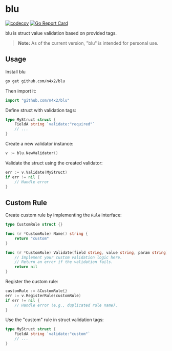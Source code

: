 # blu
[![codecov](https://codecov.io/gh/n4x2/blu/branch/master/graph/badge.svg?token=FH1Z1IO7OM)](https://codecov.io/gh/n4x2/blu)
[![Go Report Card](https://goreportcard.com/badge/github.com/n4x2/blu)](https://goreportcard.com/report/github.com/n4x2/blu)

blu is struct value validation based on provided tags.

> **Note:** As of the current version, "blu" is intended for personal use.

## Usage
Install blu
```sh
go get github.com/n4x2/blu
```
Then import it:
```go
import "github.com/n4x2/blu"
```
Define struct with validation tags:
```go
type MyStruct struct {
    FieldA string `validate:"required"`
    // ...
}
```
Create a new validator instance:
```go
v := blu.NewValidator()
```
Validate the struct using the created validator:
```go
err := v.Validate(MyStruct)
if err != nil {
    // Handle error
}
```
## Custom Rule
Create custom rule by implementing the `Rule` interface:
```go
type CustomRule struct {}

func (r *CustomRule) Name() string {
    return "custom"
}

func (r *CustomRule) Validate(field string, value string, param string) error {
    // Implement your custom validation logic here.
    // Return an error if the validation fails.
    return nil
}
```
Register the custom rule:
```go
customRule := &CustomRule{}
err := v.RegisterRule(customRule)
if err != nil {
    // Handle error (e.g., duplicated rule name).
}
```
Use the "custom" rule in struct validation tags:
```go
type MyStruct struct {
    FieldA string `validate:"custom"`
    // ...
}
```